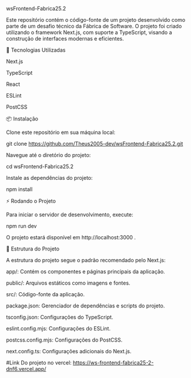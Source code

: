wsFrontend-Fabrica25.2

Este repositório contém o código-fonte de um projeto desenvolvido como parte de um desafio técnico da Fábrica de Software. O projeto foi criado utilizando o framework Next.js, com suporte a TypeScript, visando a construção de interfaces modernas e eficientes.

🚀 Tecnologias Utilizadas

Next.js

TypeScript

React

ESLint

PostCSS

📦 Instalação

Clone este repositório em sua máquina local:

git clone https://github.com/Theus2005-dev/wsFrontend-Fabrica25.2.git


Navegue até o diretório do projeto:

cd wsFrontend-Fabrica25.2


Instale as dependências do projeto:

npm install

⚡ Rodando o Projeto

Para iniciar o servidor de desenvolvimento, execute:

npm run dev


O projeto estará disponível em http://localhost:3000
.

🧪 Estrutura do Projeto

A estrutura do projeto segue o padrão recomendado pelo Next.js:

app/: Contém os componentes e páginas principais da aplicação.

public/: Arquivos estáticos como imagens e fontes.

src/: Código-fonte da aplicação.

package.json: Gerenciador de dependências e scripts do projeto.

tsconfig.json: Configurações do TypeScript.

eslint.config.mjs: Configurações do ESLint.

postcss.config.mjs: Configurações do PostCSS.

next.config.ts: Configurações adicionais do Next.js.


#Link Do projeto no vercel: https://ws-frontend-fabrica25-2-dnf6.vercel.app/
